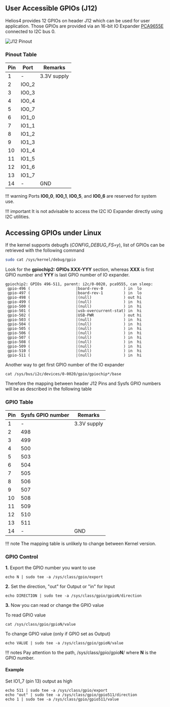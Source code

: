 
## User Accessible GPIOs (J12)

Helios4 provides 12 GPIOs on header J12 which can be used for user application. Those GPIOs are provided via an 16-bit IO Expander [PCA9655E](http://www.onsemi.com/PowerSolutions/product.do?id=PCA9655E) connected to I2C bus 0.

![J12 Pinout](/img/gpio/gpio_pinout_j12.png)

### Pinout Table

| Pin | Port | Remarks |
|------------|----------|---------|
| 1 |    -   |   3.3V supply  |
| 2 | IO0_2  |    |
| 3 | IO0_3  |    |
| 4 | IO0_4  |    |
| 5 | IO0_7  |    |
| 6 | IO1_0  |    |
| 7 | IO1_1  |    |
| 8 | IO1_2  |    |
| 9 | IO1_3  |    |
| 10 | IO1_4  |    |
| 11 | IO1_5  |    |
| 12 | IO1_6  |    |
| 13 | IO1_7  |    |
| 14 |   -    | GND |

!!! warning
    Ports **IO0_0**, **IO0_1**, **IO0_5**, and **IO0_6** are reserved for system use.

!!! important
    It is not advisable to access the I2C IO Expander directly using I2C utilities.

## Accessing GPIOs under Linux

If the kernel supports debugfs (*CONFIG_DEBUG_FS=y*), list of GPIOs can be retrieved with the following command

```bash
sudo cat /sys/kernel/debug/gpio
```

Look for the **gpiochip2: GPIOs XXX-YYY** section, whereas **XXX** is first GPIO number and **YYY** is last GPIO number of IO expander.


```
gpiochip2: GPIOs 496-511, parent: i2c/0-0020, pca9555, can sleep:
 gpio-496 (                    |board-rev-0         ) in  lo    
 gpio-497 (                    |board-rev-1         ) in  lo    
 gpio-498 (                    |(null)              ) out hi    
 gpio-499 (                    |(null)              ) in  hi    
 gpio-500 (                    |(null)              ) in  hi    
 gpio-501 (                    |usb-overcurrent-stat) in  hi    
 gpio-502 (                    |USB-PWR             ) out hi    
 gpio-503 (                    |(null)              ) in  hi    
 gpio-504 (                    |(null)              ) in  hi    
 gpio-505 (                    |(null)              ) in  hi    
 gpio-506 (                    |(null)              ) in  hi    
 gpio-507 (                    |(null)              ) in  hi    
 gpio-508 (                    |(null)              ) in  hi    
 gpio-509 (                    |(null)              ) in  hi    
 gpio-510 (                    |(null)              ) in  hi    
 gpio-511 (                    |(null)              ) in  hi    
```

Another way to get first GPIO number of the IO expander

```
cat /sys/bus/i2c/devices/0-0020/gpio/gpiochip*/base
```

Therefore the mapping between header J12 Pins and Sysfs GPIO numbers will be as described in the following table

### GPIO Table

| Pin | Sysfs GPIO number | Remarks |
|----|-----|---------|
|  1 |  -  |   3.3V supply  |
|  2 | 498 |    |
|  3 | 499 |    |
|  4 | 500 |    |
|  5 | 503 |    |
|  6 | 504 |    |
|  7 | 505 |    |
|  8 | 506 |    |
|  9 | 507 |    |
| 10 | 508 |    |
| 11 | 509 |    |
| 12 | 510 |    |
| 13 | 511 |    |
| 14 |  -  |  GND |

!!! note
    The mapping table is unlikely to change between Kernel version.


### GPIO Control

**1.** Export the GPIO number you want to use

```
echo N | sudo tee -a /sys/class/gpio/export
```

**2.** Set the direction, "out" for Output or "in" for Input

```
echo DIRECTION | sudo tee -a /sys/class/gpio/gpioN/direction
```

**3.** Now you can read or change the GPIO value

To read GPIO value

```
cat /sys/class/gpio/gpioN/value
```

To change GPIO value (only if GPIO set as Output)

```
echo VALUE | sudo tee -a /sys/class/gpio/gpioN/value
```

!!! notes
    Pay attention to the path, /sys/class/gpio/gpio**N**/ where **N** is the GPIO number.

#### Example

Set IO1_7 (pin 13) output as high

```
echo 511 | sudo tee -a /sys/class/gpio/export
echo "out" | sudo tee -a /sys/class/gpio/gpio511/direction
echo 1 | sudo tee -a /sys/class/gpio/gpio511/value
```
